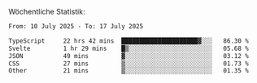 
Wöchentliche Statistik:
<!--START_SECTION:waka-->

```txt
From: 10 July 2025 - To: 17 July 2025

TypeScript     22 hrs 42 mins  █████████████████████▓░░░   86.30 %
Svelte         1 hr 29 mins    █▒░░░░░░░░░░░░░░░░░░░░░░░   05.68 %
JSON           49 mins         ▓░░░░░░░░░░░░░░░░░░░░░░░░   03.12 %
CSS            27 mins         ▒░░░░░░░░░░░░░░░░░░░░░░░░   01.73 %
Other          21 mins         ▒░░░░░░░░░░░░░░░░░░░░░░░░   01.35 %
```

<!--END_SECTION:waka-->
